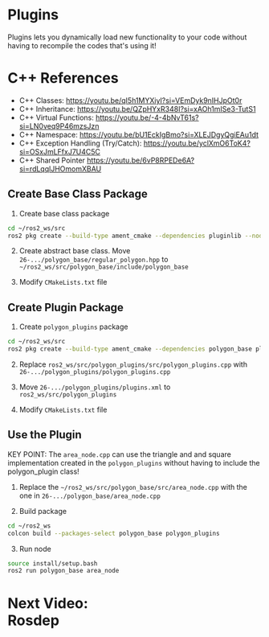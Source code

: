 # Plugins 
Plugins lets you dynamically load new functionality to your code without having to recompile the codes that's using it! 

# C++ References 
- C++ Classes: 
https://youtu.be/qI5h1MYXiyI?si=VEmDyk9nIHJpOt0r
- C++ Inheritance: 
https://youtu.be/QZpHYxR348I?si=xAOh1mISe3-TutS1
- C++ Virtual Functions: 
https://youtu.be/-4-4bNvT61s?si=LN0veq9P46mzsJzn
- C++ Namespace: 
https://youtu.be/bU1EckIgBmo?si=XLEJDgyQgiEAu1dt
- C++ Exception Handling (Try/Catch): 
https://youtu.be/yclXmO6ToK4?si=OSxJmLFfxJ7U4C5C
- C++ Shared Pointer 
https://youtu.be/6vP8RPEDe6A?si=rdLqqlJHOmomXBAU

## Create Base Class Package 
1. Create base class package 
```bash
cd ~/ros2_ws/src
ros2 pkg create --build-type ament_cmake --dependencies pluginlib --node-name area_node --license Apache-2.0 polygon_base
```

2. Create abstract base class. Move `26-.../polygon_base/regular_polygon.hpp` to `~/ros2_ws/src/polygon_base/include/polygon_base`

3. Modify `CMakeLists.txt` file 

## Create Plugin Package
1. Create `polygon_plugins` package 
```bash
cd ~/ros2_ws/src
ros2 pkg create --build-type ament_cmake --dependencies polygon_base pluginlib --library-name polygon_plugins --license Apache-2.0 polygon_plugins
``` 

2. Replace `ros2_ws/src/polygon_plugins/src/polygon_plugins.cpp` with `26-.../polygon_plugins/polygon_plugins.cpp` 

3. Move `26-.../polygon_plugins/plugins.xml` to `ros2_ws/src/polygon_plugins`

4. Modify `CMakeLists.txt` file 


## Use the Plugin
KEY POINT: The `area_node.cpp` can use the triangle and and square implementation created in the `polygon_plugins` without having to include the polygon_plugin class! 

1. Replace the `~/ros2_ws/src/polygon_base/src/area_node.cpp` with the one in `26-.../polygon_base/area_node.cpp`

2. Build package 
```bash
cd ~/ros2_ws
colcon build --packages-select polygon_base polygon_plugins
```

3. Run node 
```bash
source install/setup.bash
ros2 run polygon_base area_node
```

# Next Video:<br>Rosdep